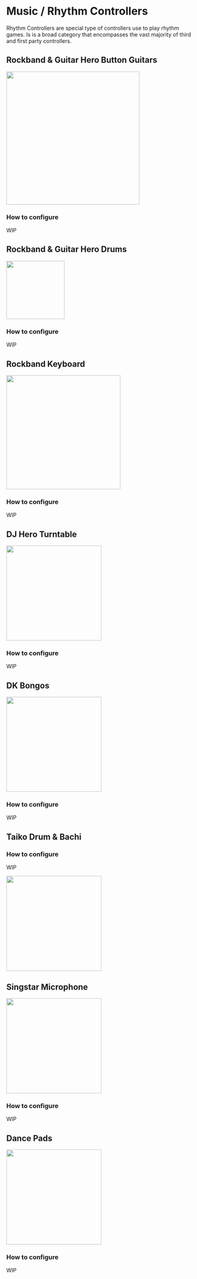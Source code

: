 # Music / Rhythm Controllers

Rhythm Controllers are special type of controllers use to play rhythm games.
Is is a broad category that encompasses the vast majority of third and first party controllers.


## Rockband & Guitar Hero Button Guitars
<img src="../../wiki_images/controllers/guitar-hero-guitars.png" width="350">

### How to configure
WIP

## Rockband & Guitar Hero Drums
<img src="../../wiki_images/controllers/rockband-drums.png" width="153">

### How to configure
WIP

## Rockband Keyboard
<img src="../../wiki_images/controllers/rockband-keyboard.png" width="300">

### How to configure
WIP


## DJ Hero Turntable

<img src="../../wiki_images/controllers/dj-hero-turntable.png" width="250">

### How to configure
WIP

## DK Bongos

<img src="../../wiki_images/controllers/dk-bongos.png" width="250">

### How to configure
WIP


## Taiko Drum & Bachi

### How to configure
WIP


<img src="../../wiki_images/controllers/taiko-drum-bachi.png" width="250">


## Singstar Microphone


<img src="../../wiki_images/controllers/singstar-microphone.png" width="250">

### How to configure
WIP

## Dance Pads


<img src="../../wiki_images/controllers/dance-pad.png" width="250">

### How to configure
WIP
